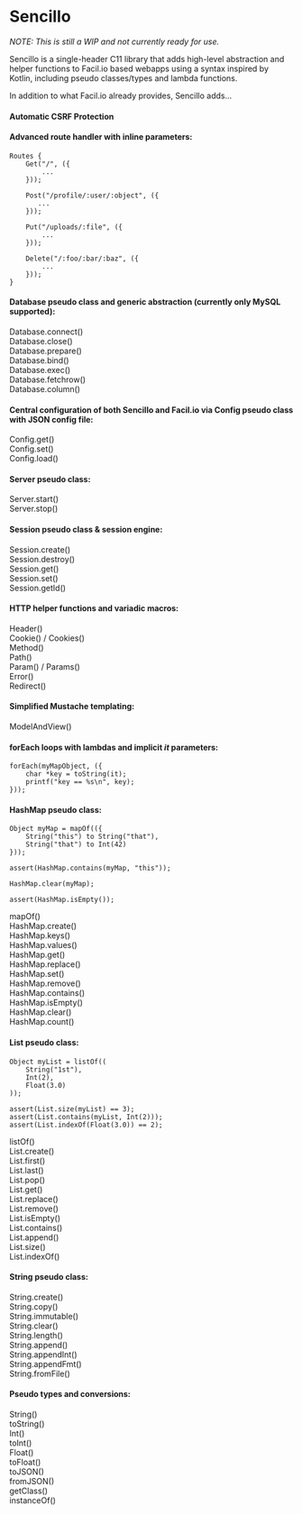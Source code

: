 # Sencillo

_NOTE: This is still a WIP and not currently ready for use._

Sencillo is a single-header C11 library that adds high-level abstraction and helper functions to Facil.io based webapps using a syntax inspired by Kotlin, including pseudo classes/types and lambda functions.

In addition to what Facil.io already provides, Sencillo adds...

#### Automatic CSRF Protection

#### Advanced route handler with inline parameters:
```
Routes {
    Get("/", ({
        ...
    }));
    
    Post("/profile/:user/:object", ({
       ...
    }));
    
    Put("/uploads/:file", ({
        ...
    }));
    
    Delete("/:foo/:bar/:baz", ({
        ...
    }));
}
```
#### Database pseudo class and generic abstraction (currently only MySQL supported):
Database.connect()  
Database.close()  
Database.prepare()  
Database.bind()  
Database.exec()  
Database.fetchrow()  
Database.column()  

#### Central configuration of both Sencillo and Facil.io via Config pseudo class with JSON config file:
Config.get()  
Config.set()  
Config.load()  

#### Server pseudo class:
Server.start()  
Server.stop()  

#### Session pseudo class & session engine:
Session.create()  
Session.destroy()  
Session.get()  
Session.set()  
Session.getId()  

#### HTTP helper functions and variadic macros:
Header()  
Cookie() / Cookies()  
Method()  
Path()  
Param() / Params()  
Error()  
Redirect()  

#### Simplified Mustache templating:
ModelAndView()  

#### forEach loops with lambdas and implicit _it_ parameters:
```
forEach(myMapObject, ({
    char *key = toString(it);
    printf("key == %s\n", key);
}));
```

#### HashMap pseudo class:
```
Object myMap = mapOf(({
    String("this") to String("that"),
    String("that") to Int(42)
}));

assert(HashMap.contains(myMap, "this"));

HashMap.clear(myMap);

assert(HashMap.isEmpty());
```
mapOf()  
HashMap.create()  
HashMap.keys()  
HashMap.values()  
HashMap.get()  
HashMap.replace()  
HashMap.set()  
HashMap.remove()  
HashMap.contains()  
HashMap.isEmpty()  
HashMap.clear()  
HashMap.count()  

#### List pseudo class:
```
Object myList = listOf((
    String("1st"), 
    Int(2), 
    Float(3.0) 
));

assert(List.size(myList) == 3);
assert(List.contains(myList, Int(2)));
assert(List.indexOf(Float(3.0)) == 2);
```
listOf()  
List.create()  
List.first()  
List.last()  
List.pop()  
List.get()  
List.replace()  
List.remove()  
List.isEmpty()  
List.contains()  
List.append()  
List.size()  
List.indexOf()  

#### String pseudo class:
String.create()  
String.copy()  
String.immutable()  
String.clear()  
String.length()  
String.append()  
String.appendInt()  
String.appendFmt()  
String.fromFile()  

#### Pseudo types and conversions:
String()  
toString()  
Int()  
toInt()  
Float()  
toFloat()  
toJSON()  
fromJSON()  
getClass()  
instanceOf()  
